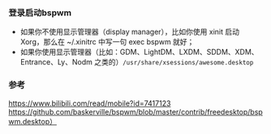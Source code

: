 
### 登录启动bspwm  

- 如果你不使用显示管理器（display manager），比如你使用 xinit 启动 Xorg，那么在 ~/.xinitrc 中写一句 exec bspwm 就好；
- 如果你使用显示管理器（比如：GDM、LightDM、LXDM、SDDM、XDM、Entrance、Ly、Nodm 之类的）`/usr/share/xsessions/awesome.desktop`
  
### 参考
https://www.bilibili.com/read/mobile?id=7417123
https://github.com/baskerville/bspwm/blob/master/contrib/freedesktop/bspwm.desktop）